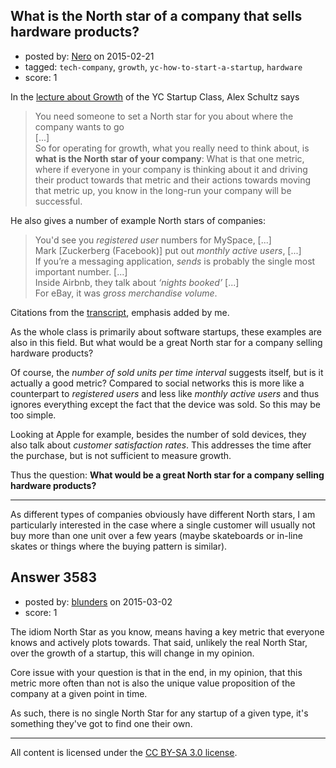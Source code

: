 ## What is the North star of a company that sells hardware products?

- posted by: [Nero](https://stackexchange.com/users/1705837/nero) on 2015-02-21
- tagged: `tech-company`, `growth`, `yc-how-to-start-a-startup`, `hardware`
- score: 1

<p>In the <a href="http://startupclass.samaltman.com/courses/lec06/" rel="nofollow">lecture about Growth</a> of the YC Startup Class, Alex Schultz says</p>

<blockquote>
  <p>You need someone to set a North star for you about where the company wants to go<br>
  [...]<br>
  So for operating for growth, what you really need to think about, is <strong>what is the North star of your company</strong>: What is that one metric, where if everyone in your company is thinking about it and driving their product towards that metric and their actions towards moving that metric up, you know in the long-run your company will be successful.</p>
</blockquote>

<p>He also gives a number of example North stars of companies:</p>

<blockquote>
  <p>You'd see you <em>registered user</em> numbers for MySpace, [...]<br>
    Mark [Zuckerberg (Facebook)] put out <em>monthly active users</em>, [...]<br>
    If you’re a messaging application, <em>sends</em> is probably the single most important number. [...]<br>
    Inside Airbnb, they talk about <em>‘nights booked’</em> [...]<br>
    For eBay, it was <em>gross merchandise volume</em>.</p>
</blockquote>

<p>Citations from the <a href="http://startupclass.samaltman.com/courses/lec06/" rel="nofollow">transcript</a>, emphasis added by me.</p>

<p>As the whole class is primarily about software startups, these examples are also in this field. But what would be a great North star for a company selling hardware products?</p>

<p>Of course, the <em>number of sold units per time interval</em> suggests itself, but is it actually a good metric? Compared to social networks this is more like a counterpart to <em>registered users</em> and less like <em>monthly active users</em> and thus ignores everything except the fact that the device was sold. So this may be too simple.</p>

<p>Looking at Apple for example, besides the number of sold devices, they also talk about <em>customer satisfaction rates</em>. This addresses the time after the purchase, but is not sufficient to measure growth.</p>

<p>Thus the question: <strong>What would be a great North star for a company selling hardware products?</strong></p>

<hr>

<p>As different types of companies obviously have different North stars, I am particularly interested in the case where a single customer will usually not buy more than one unit over a few years (maybe skateboards or in-line skates or things where the buying pattern is similar).</p>



## Answer 3583

- posted by: [blunders](https://stackexchange.com/users/216182/blunders) on 2015-03-02
- score: 1

<p>The idiom North Star as you know, means having a key metric that everyone knows and actively plots towards. That said, unlikely the real North Star, over the growth of a startup, this will change in my opinion.</p>

<p>Core issue with your question is that in the end, in my opinion, that this metric more often than not is also the unique value proposition of the company at a given point in time.  </p>

<p>As such, there is no single North Star for any startup of a given type, it's something they've got to find one their own.</p>




---

All content is licensed under the [CC BY-SA 3.0 license](https://creativecommons.org/licenses/by-sa/3.0/).
